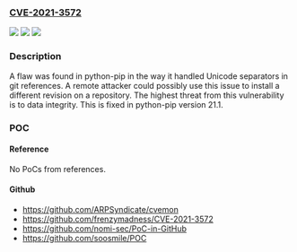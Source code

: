 ### [CVE-2021-3572](https://cve.mitre.org/cgi-bin/cvename.cgi?name=CVE-2021-3572)
![](https://img.shields.io/static/v1?label=Product&message=python-pip&color=blue)
![](https://img.shields.io/static/v1?label=Version&message=n%2Fa&color=blue)
![](https://img.shields.io/static/v1?label=Vulnerability&message=CWE-20&color=brighgreen)

### Description

A flaw was found in python-pip in the way it handled Unicode separators in git references. A remote attacker could possibly use this issue to install a different revision on a repository. The highest threat from this vulnerability is to data integrity. This is fixed in python-pip version 21.1.

### POC

#### Reference
No PoCs from references.

#### Github
- https://github.com/ARPSyndicate/cvemon
- https://github.com/frenzymadness/CVE-2021-3572
- https://github.com/nomi-sec/PoC-in-GitHub
- https://github.com/soosmile/POC


